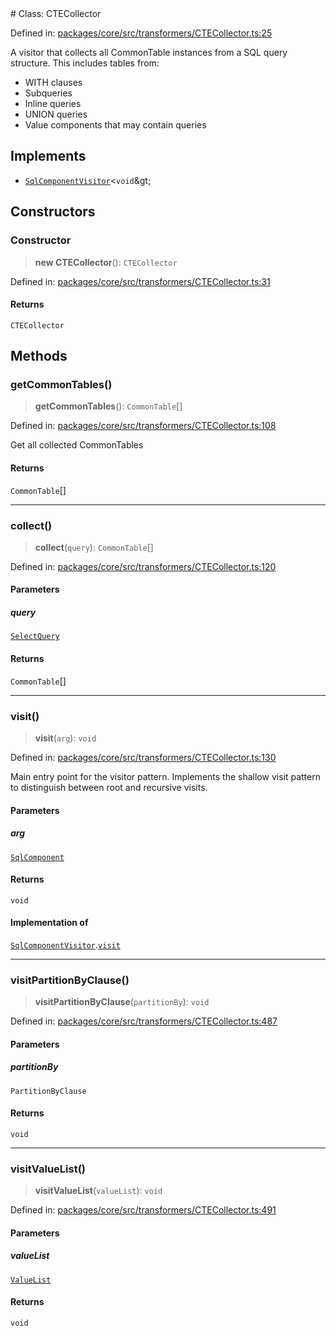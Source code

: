 <div v-pre>
# Class: CTECollector

Defined in: [packages/core/src/transformers/CTECollector.ts:25](https://github.com/mk3008/rawsql-ts/blob/3b53f17d700cf976ce5c49b674a04b41eeb14c40/packages/core/src/transformers/CTECollector.ts#L25)

A visitor that collects all CommonTable instances from a SQL query structure.
This includes tables from:
- WITH clauses
- Subqueries
- Inline queries
- UNION queries
- Value components that may contain queries

## Implements

- [`SqlComponentVisitor`](../interfaces/SqlComponentVisitor.md)&lt;`void`\&gt;

## Constructors

### Constructor

> **new CTECollector**(): `CTECollector`

Defined in: [packages/core/src/transformers/CTECollector.ts:31](https://github.com/mk3008/rawsql-ts/blob/3b53f17d700cf976ce5c49b674a04b41eeb14c40/packages/core/src/transformers/CTECollector.ts#L31)

#### Returns

`CTECollector`

## Methods

### getCommonTables()

> **getCommonTables**(): `CommonTable`[]

Defined in: [packages/core/src/transformers/CTECollector.ts:108](https://github.com/mk3008/rawsql-ts/blob/3b53f17d700cf976ce5c49b674a04b41eeb14c40/packages/core/src/transformers/CTECollector.ts#L108)

Get all collected CommonTables

#### Returns

`CommonTable`[]

***

### collect()

> **collect**(`query`): `CommonTable`[]

Defined in: [packages/core/src/transformers/CTECollector.ts:120](https://github.com/mk3008/rawsql-ts/blob/3b53f17d700cf976ce5c49b674a04b41eeb14c40/packages/core/src/transformers/CTECollector.ts#L120)

#### Parameters

##### query

[`SelectQuery`](../interfaces/SelectQuery.md)

#### Returns

`CommonTable`[]

***

### visit()

> **visit**(`arg`): `void`

Defined in: [packages/core/src/transformers/CTECollector.ts:130](https://github.com/mk3008/rawsql-ts/blob/3b53f17d700cf976ce5c49b674a04b41eeb14c40/packages/core/src/transformers/CTECollector.ts#L130)

Main entry point for the visitor pattern.
Implements the shallow visit pattern to distinguish between root and recursive visits.

#### Parameters

##### arg

[`SqlComponent`](SqlComponent.md)

#### Returns

`void`

#### Implementation of

[`SqlComponentVisitor`](../interfaces/SqlComponentVisitor.md).[`visit`](../interfaces/SqlComponentVisitor.md#visit)

***

### visitPartitionByClause()

> **visitPartitionByClause**(`partitionBy`): `void`

Defined in: [packages/core/src/transformers/CTECollector.ts:487](https://github.com/mk3008/rawsql-ts/blob/3b53f17d700cf976ce5c49b674a04b41eeb14c40/packages/core/src/transformers/CTECollector.ts#L487)

#### Parameters

##### partitionBy

`PartitionByClause`

#### Returns

`void`

***

### visitValueList()

> **visitValueList**(`valueList`): `void`

Defined in: [packages/core/src/transformers/CTECollector.ts:491](https://github.com/mk3008/rawsql-ts/blob/3b53f17d700cf976ce5c49b674a04b41eeb14c40/packages/core/src/transformers/CTECollector.ts#L491)

#### Parameters

##### valueList

[`ValueList`](ValueList.md)

#### Returns

`void`
</div>
